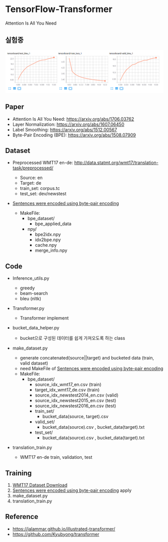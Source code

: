 # TensorFlow-Transformer
Attention Is All You Need


## 실험중 
![ing.PNG](./result_img/ing.PNG)


## Paper
   * Attention Is All You Need: https://arxiv.org/abs/1706.03762
   * Layer Normalization: https://arxiv.org/abs/1607.06450
   * Label Smoothing: https://arxiv.org/abs/1512.00567 
   * Byte-Pair Encoding (BPE): https://arxiv.org/abs/1508.07909  

## Dataset
   * Preprocessed WMT17 en-de: http://data.statmt.org/wmt17/translation-task/preprocessed/  
      * Source: en
      * Target: de
      * train_set: corpus.tc
      * test_set: dev/newstest 
       
   * [Sentences were encoded using byte-pair encoding](https://github.com/SeonbeomKim/Python-Bype_Pair_Encoding)
      * MakeFile:
         * bpe_dataset/
            * bpe_applied_data
         * npy/
            * bpe2idx.npy
            * idx2bpe.npy
            * cache.npy
            * merge_info.npy
            

## Code
   * Inference_utils.py
      * greedy
      * beam-search
      * bleu (nltk)
         
   * Transformer.py
      * Transformer implement
     
   * bucket_data_helper.py
      * bucket으로 구성된 데이터를 쉽게 가져오도록 하는 class
      
   * make_dataset.py
      * generate concatenated(source||target) and bucketed data (train, valid dataset)
      * need MakeFile of [Sentences were encoded using byte-pair encoding](https://github.com/SeonbeomKim/Python-Bype_Pair_Encoding) 
      * MakeFile: 
         * bpe_dataset/
            * source_idx_wmt17_en.csv (train)
            * target_idx_wmt17_de.csv (train)
            * source_idx_newstest2014_en.csv (valid)
            * source_idx_newstest2015_en.csv (test)
            * source_idx_newstest2016_en.csv (test)
            * train_set/
               * bucket_data(source, target).csv  
            * valid_set/  
               * bucket_data(source).csv ,  bucket_data(target).txt
            * test_set/  
               * bucket_data(source).csv ,  bucket_data(target).txt
         
   * translation_train.py
     * WMT17 en-de train, validation, test

## Training
   1. [WMT17 Dataset Download](http://data.statmt.org/wmt17/translation-task/preprocessed/)  
   2. [Sentences were encoded using byte-pair encoding](https://github.com/SeonbeomKim/Python-Bype_Pair_Encoding) apply
   3. make_dataset.py
   4. translation_train.py

## Reference
   * https://jalammar.github.io/illustrated-transformer/
   * https://github.com/Kyubyong/transformer
